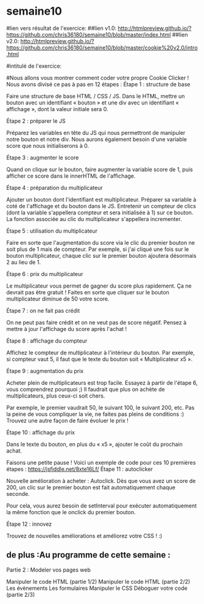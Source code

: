 # semaine10
#lien vers résultat de l'exercice:
##lien v1.0: http://htmlpreview.github.io/?https://github.com/chris36180/semaine10/blob/master/index.html
##lien v2.0: http://htmlpreview.github.io/?https://github.com/chris36180/semaine10/blob/master/cookie%20v2.0/intro.html

#intitulé de l'exercice:

#Nous allons vous montrer comment coder votre propre Cookie Clicker ! Nous avons divisé ce pas à pas en 12 étapes :
Étape 1 : structure de base

Faire une structure de base HTML / CSS / JS. Dans le HTML, mettre un bouton avec un identifiant « bouton » et une div avec un identifiant « affichage », dont la valeur initiale sera 0.

Étape 2 : préparer le JS

Préparez les variables en tête du JS qui nous permettront de manipuler notre bouton et notre div. Nous aurons également besoin d'une variable score que nous initialiserons à 0.

Étape 3 : augmenter le score

Quand on clique sur le bouton, faire augmenter la variable score de 1, puis afficher ce score dans le innerHTML de l'affichage.

Étape 4 : préparation du multiplicateur

Ajouter un bouton dont l'identifiant est multiplicateur. Préparer sa variable à coté de l'affichage et du bouton dans le JS. Entretenir un compteur de clics (dont la variable s'appellera compteur et sera initialisée à 1) sur ce bouton. La fonction associée au clic du multiplicateur s'appellera incrementer.

Étape 5 : utilisation du multiplicateur

Faire en sorte que l'augmentation du score via le clic du premier bouton ne soit plus de 1 mais de compteur. Par exemple, si j'ai cliqué une fois sur le bouton multiplicateur, chaque clic sur le premier bouton ajoutera désormais 2 au lieu de 1.

Étape 6 : prix du multiplicateur

Le multiplicateur vous permet de gagner du score plus rapidement. Ça ne devrait pas être gratuit ! Faites en sorte que cliquer sur le bouton multiplicateur diminue de 50 votre score.

Étape 7 : on ne fait pas crédit

On ne peut pas faire crédit et on ne veut pas de score négatif. Pensez à mettre à jour l'affichage du score après l'achat !

Étape 8 : affichage du compteur

Affichez le compteur de multiplicateur à l'intérieur du bouton. Par exemple, si compteur vaut 5, il faut que le texte du bouton soit « Multiplicateur x5 ».

Étape 9 : augmentation du prix

Acheter plein de multiplicateurs est trop facile. Essayez à partir de l'étape 6, vous comprendrez pourquoi ;) Il faudrait que plus on achète de multiplicateurs, plus ceux-ci soit chers.

Par exemple, le premier vaudrait 50, le suivant 100, le suivant 200, etc. Pas la peine de vous compliquer la vie, ne faites pas pleins de conditions :) Trouvez une autre façon de faire évoluer le prix !

Étape 10 : affichage du prix

Dans le texte du bouton, en plus du « x5 », ajouter le coût du prochain achat.

Faisons une petite pause ! Voici un exemple de code pour ces 10 premières étapes : https://jsfiddle.net/8xte16Lf/
Étape 11 : autoclicker

Nouvelle amélioration à acheter : Autoclick. Dès que vous avez un score de 200, un clic sur le premier bouton est fait automatiquement chaque seconde.

Pour cela, vous aurez besoin de setInterval pour exécuter automatiquement la même fonction que le onclick du premier bouton.

Étape 12 : innovez

Trouvez de nouvelles améliorations et améliorez votre CSS ! :)

 ## de plus :Au programme de cette semaine :

Partie 2 : Modeler vos pages web

Manipuler le code HTML (partie 1/2)
Manipuler le code HTML (partie 2/2)
Les évènements
Les formulaires
Manipuler le CSS
Déboguer votre code (partie 2/3)
